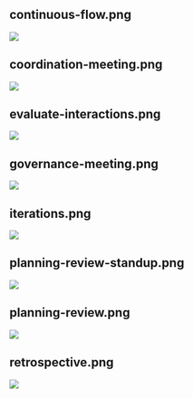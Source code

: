## continuous-flow.png

![](/img/de/meetings/continuous-flow.png)

## coordination-meeting.png

![](/img/de/meetings/coordination-meeting.png)

## evaluate-interactions.png

![](/img/de/meetings/evaluate-interactions.png)

## governance-meeting.png

![](/img/de/meetings/governance-meeting.png)

## iterations.png

![](/img/de/meetings/iterations.png)

## planning-review-standup.png

![](/img/de/meetings/planning-review-standup.png)

## planning-review.png

![](/img/de/meetings/planning-review.png)

## retrospective.png

![](/img/de/meetings/retrospective.png)

